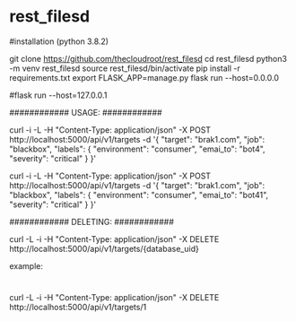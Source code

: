 # rest_filesd

#installation (python 3.8.2)

git clone https://github.com/thecloudroot/rest_filesd
cd rest_filesd
python3 -m venv rest_filesd
source rest_filesd/bin/activate
pip install -r requirements.txt
export FLASK_APP=manage.py
flask run --host=0.0.0.0

#flask run --host=127.0.0.1

############
USAGE:
############

curl -i -L -H "Content-Type: application/json" -X POST http://localhost:5000/api/v1/targets -d '{
  "target": "brak1.com",
  "job": "blackbox",
  "labels": {
    "environment": "consumer",
    "emai_to": "bot4",
    "severity": "critical"
  }
}'

curl -i -L -H "Content-Type: application/json" -X POST http://localhost:5000/api/v1/targets -d '{
  "target": "brak1.com",
  "job": "blackbox",
  "labels": {
    "environment": "consumer",
    "emai_to": "bot41",
    "severity": "critical"
  }
}'

############
DELETING:
############

curl -L -i -H "Content-Type: application/json" -X DELETE http://localhost:5000/api/v1/targets/{database_uid}

example:
#
curl -L -i -H "Content-Type: application/json" -X DELETE http://localhost:5000/api/v1/targets/1

